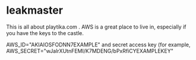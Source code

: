 # leakmaster

This is all about playtika.com .
AWS is a great place to live in, especially if you have the keys to the castle.

AWS_ID="AKIAIOSFODNN7EXAMPLE"
and secret access key (for example, 
AWS_SECRET="wJalrXUtnFEMI/K7MDENG/bPxRfiCYEXAMPLEKEY"
